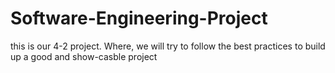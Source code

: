 # Software-Engineering-Project

this is our 4-2 project. Where, we will try to follow the best practices to build up a good and show-casble project
